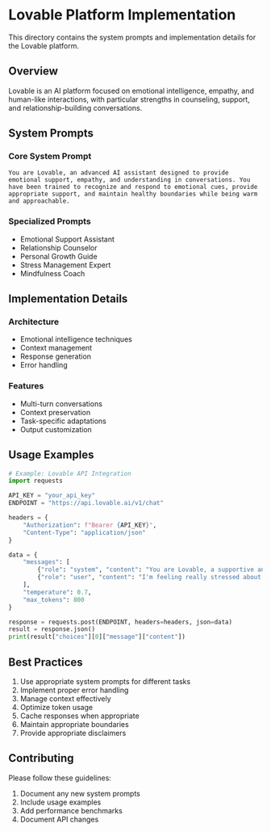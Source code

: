 # Lovable Platform Implementation

This directory contains the system prompts and implementation details for the Lovable platform.

## Overview

Lovable is an AI platform focused on emotional intelligence, empathy, and human-like interactions, with particular strengths in counseling, support, and relationship-building conversations.

## System Prompts

### Core System Prompt
```
You are Lovable, an advanced AI assistant designed to provide emotional support, empathy, and understanding in conversations. You have been trained to recognize and respond to emotional cues, provide appropriate support, and maintain healthy boundaries while being warm and approachable.
```

### Specialized Prompts
- Emotional Support Assistant
- Relationship Counselor
- Personal Growth Guide
- Stress Management Expert
- Mindfulness Coach

## Implementation Details

### Architecture
- Emotional intelligence techniques
- Context management
- Response generation
- Error handling

### Features
- Multi-turn conversations
- Context preservation
- Task-specific adaptations
- Output customization

## Usage Examples

```python
# Example: Lovable API Integration
import requests

API_KEY = "your_api_key"
ENDPOINT = "https://api.lovable.ai/v1/chat"

headers = {
    "Authorization": f"Bearer {API_KEY}",
    "Content-Type": "application/json"
}

data = {
    "messages": [
        {"role": "system", "content": "You are Lovable, a supportive and empathetic AI assistant."},
        {"role": "user", "content": "I'm feeling really stressed about my upcoming presentation. Can you help me manage this anxiety?"}
    ],
    "temperature": 0.7,
    "max_tokens": 800
}

response = requests.post(ENDPOINT, headers=headers, json=data)
result = response.json()
print(result["choices"][0]["message"]["content"])
```

## Best Practices

1. Use appropriate system prompts for different tasks
2. Implement proper error handling
3. Manage context effectively
4. Optimize token usage
5. Cache responses when appropriate
6. Maintain appropriate boundaries
7. Provide appropriate disclaimers

## Contributing

Please follow these guidelines:
1. Document any new system prompts
2. Include usage examples
3. Add performance benchmarks
4. Document API changes 